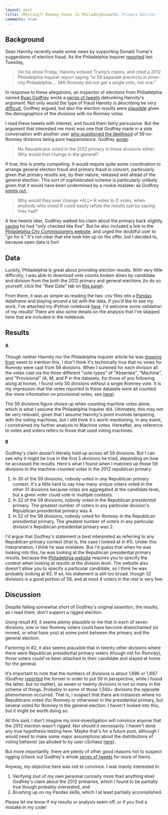 ```yaml
---
layout: post
title: (Missing?) Romney Votes in Philadelphia&#58; Primary Edition
comments: true
---
```


## Background

Sean Hannity recently made some news by supporting Donald Trump's suggestions of election fraud. As the Philadelphia Inquirer [reported](http://www.philly.com/philly/blogs/real-time/Philly-elections-official-goes-off-on-Sean-Hannity.html) last Tuesday,

> On his show Friday, Hannity echoed Trump’s claims, and cited a 2012 Philadelphia Inquirer report saying “In 59 separate precincts in inner-city Philadelphia … Mitt Romney did not get a single vote, not one.”

In response to these allegations, an inspector of elections from Philadelphia named [Ryan Godfrey](https://twitter.com/rgodfrey) wrote a [series of tweets](https://twitter.com/rgodfrey/status/762400141366157315) debunking Hannity's argument. Not only would the type of fraud Hannity is describing be very [difficult](https://twitter.com/rgodfrey/status/762401978114682882), Godfrey argued, but also the election results were [plausible](https://twitter.com/rgodfrey/status/762404960395026432) given the demographics of the divisions with no Romney votes.

I read these tweets with interest, and found them fairly persuasive. But the argument that  interested me most was one that Godfrey made in a side conversation with another user [who questioned the likelihood](https://twitter.com/raincoatgirl_/status/763425616540467200) of 59 no-Romney divisions being pure happenstance. Godfrey [wrote](https://twitter.com/rgodfrey/status/763427590199795712):

> No Republicans voted in the 2012 primary in these divisions either. Why would that change in the general?

If true, this is pretty compelling. It would require quite some coordination to arrange general election fraud and primary fraud in concert, particularly given that primary results are, by their nature, released well ahead of the general election.  This sort of sophisticated scheme is particularly unlikely given that it would have been undermined by a rookie mistake: as Godfrey [points out](https://twitter.com/rgodfrey/status/762404107168669696),

> Why would they ever change \*ALL* R votes to D votes, when anybody who voted R could easily refute the results just by saying they had?


A few tweets later, Godfrey walked his claim  about the primary back slightly, [saying](https://twitter.com/rgodfrey/status/763433129872875520) he had "only checked like five". But he also included a link to the [Philadelphia City Commissioners website](http://www.philadelphiavotes.com/), and urged the doubtful user to "go for it." It's not clear that she took him up on the offer, but I decided to, because open data is fun!

## Data

Luckily, Philadelphia is great about providing election results. With very little difficulty, I was able to download vote counts broken down by candidate and division from the both the 2012 primary and general elections (to do so yourself, click the "Raw Data" tab on [this page](http://www.philadelphiavotes.com/en/resources-a-data/ballot-box-app)).

From there, it was as simple as reading the two .csv files into a [Pandas](http://pandas.pydata.org/) dataframe and playing around a bit with the data. If you'd like to see my work, I've attached my iPython notebook [here]({{base}}/ipython/philadelphia_analysis.html). I'd welcome some validation of my results! There are also some details on the analysis that I've skipped here that are included in the notebook.

## Results

#### A
Though neither Hannity nor the Philadelphia Inquirer article he was [drawing from](http://www.philly.com/philly/news/politics/178742021.html) seem to mention this, I don't think it's technically true that no votes for Romney were cast from 59 divisions. When I summed for each division all the votes cast via the three different "vote types" of "Absentee", "Machine", and "Provisional" (A, M, and P in the datasets, for those of you following along at home), I found only 50 divisions without a single Romney vote. It is my impression that the votes reported in these datasets were all counted (for more information on provisional votes, see [here](http://www.philadelphiavotes.com/en/voters/provisional-ballots)). 

The 59 divisions figure shows up when counting machine votes alone, which is what I assume the Philadelphia Inquirer did. Ultimately, this may not be very relevant, given that I assume Hannity's point involves tampering with the voting machines, but I still think it's worth mentioning. In any event, I constrained my further analysis to Machine votes. Hereafter, any reference to votes and voters refers to those that used voting machines.

#### B
Godfrey's claim doesn't literally hold up across all 59 divisions. But I can see why it might be true in the first 5 divisions he tried, depending on how he accessed the results. Here's what I found when I matched up those 59 divisions to the machine-counted votes in the 2012 republican primary: 

1.  In 30 of the 59 divisions, nobody voted in *any* Republican primary contest. It's a little hard to say how many unique voters voted in the other 31 divisions because votes are aggregated at the candidate level, but a given voter could vote in multiple contests.
2.  In 32 of the 59 divisions, nobody voted in the Republican *presidential* primary. The greatest number of voters in any particular division's Republican presidential primary was 4. 
3.  In 52 of the 59 divisions, nobody voted for *Romney* in the Republican presidential primary. The greatest number of voters in any particular division's Republican presidential primary was 2. 

I'd argue that Godfrey's statement is best interpreted as referring to any Republican primary contest (that is, the case I looked at in #1). Under this interpretation, I think he was mistaken. But I'd guess that when he was looking into this, he was looking at the Republican presidential primary results, because the [Philadelphia website](http://www.philadelphiavotes.com/en/resources-a-data/ballot-box-app) requires you to specify the contest when looking at results at the division level. The website also doesn't allow you to specify a particular candidate, so I think he was probably looking at #2. If so, his statement is still too broad, though 32 divisions is a good portion of 59, and at most 4 voters in the rest is very few.

## Discussion

Despite falling somewhat short of Godfrey's original assertion, the results, as I read them, don't support a rigged election.

Using result #3, it seems plenty plausible to me that in each of seven divisions, one or two Romney voters could have become disenchanted (or moved, or what have you) at some point between the primary and the general election. 

Factoring in #2, it also seems plausible that in twenty other divisions where there were Republican presidential primary voters (though not for Romney), those voters could've been attached to their candidate and stayed at home for the general.

It's important to note that the numbers of divisions is about 1,686 or 1,687 (Godfrey [reported](https://twitter.com/rgodfrey/status/763430472764514305) the former in order to put 59 in perspective, while I found the latter, but no matter), so seven or twenty divisions is not so many in the scheme of things. Probably in some of those 1,500+ divisions the opposite phenomenon occurred. That is, I suspect that there are instances where no Republicans voted (for Romney or otherwise) in the presidential primary, but several voted for Romney in the general election. I haven't looked into this, but it might be worth doing so.

All this said, I don't imagine my mini-investigation will convince anyone that the 2012 election wasn't rigged. Nor should it necessarily. I haven't done any true hypothesis testing here. Maybe that's for a future post, although I would need to make some major assumptions about the distributions of voting behavior (as alluded to by user cSchaez [here](https://twitter.com/cSchaez/status/763435717603229696)).

But more importantly, there are plenty of other good reasons  not to suspect rigging (check out Godfrey's whole [series of tweets](https://twitter.com/rgodfrey/status/762400141366157315) for more of them).

Anyway, my objective here was not to convince. I was mainly interested in:

1. Verifying (out of my own personal curiosity more than anything else) Godfrey's claim about the 2012 primaries, which I found to be partially true though probably overstated, and
2. Brushing up on my Pandas skills, which I at least partially accomplished.

Please let me know if my results or analysis seem off, or if you find a mistake in my code!







